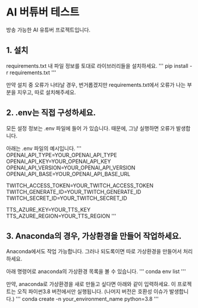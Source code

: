 # AI 버튜버 테스트

방송 가능한 AI 유튜버 프로젝트입니다.


## 1. 설치
requirements.txt 내 파일 정보를 토대로 라이브러리들을 설치하세요.
'''
  pip install -r requirements.txt
'''

만약 설치 중 오류가 나타날 경우, 
번거롭겠지만 requirements.txt에서 오류가 나는 부분을 지우고, 따로 설치해주세요.


## 2. .env는 직접 구성하세요.
모든 설정 정보는 .env 파일에 들어 가 있습니다.
때문에, 그냥 실행하면 오류가 발생합니다.

아래는 .env 파일의 예시입니다.
'''
  OPENAI_API_TYPE=YOUR_OPENAI_API_TYPE
  OPENAI_API_KEY=YOUR_OPENAI_API_KEY
  OPENAI_API_VERSION=YOUR_OPENAI_API_VERSION
  OPENAI_API_BASE=YOUR_OPENAI_API_BASE_URL

  TWITCH_ACCESS_TOKEN=YOUR_TWITCH_ACCESS_TOKEN
  TWITCH_GENERATE_ID=YOUR_TWITCH_GENERATE_ID
  TWITCH_SECRET_ID=YOUR_TWITCH_SECRET_ID

  TTS_AZURE_KEY=YOUR_TTS_KEY
  TTS_AZURE_REGION=YOUR_TTS_REGION
'''


## 3. Anaconda의 경우, 가상환경을 만들어 작업하세요.

Anaconda에서도 작업 가능합니다.
그러나 되도록이면 따로 가상환경을 만들어서 처리하세요.

아래 명령어로 anaconda의 가상환경 목록을 볼 수 있습니다.
'''
  conda env list
'''


만약, anaconda로 가상환경을 새로 만들고 싶다면 아래와 같이 입력하세요.
이 프로젝트는 오직 파이썬3.8 버전에서만 실행됩니다. (나머지 버전은 호환성 이슈가 발생합니다.)
'''
  conda create -n your_environment_name python=3.8
'''